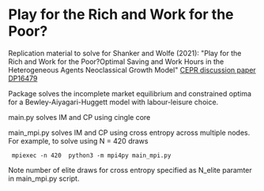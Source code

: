 # Play for the Rich and Work for the Poor? 


Replication material to solve for Shanker and Wolfe (2021): "Play for the Rich and Work for the Poor?Optimal Saving and Work Hours in the Heterogeneous Agents Neoclassical Growth Model" [CEPR discussion paper DP16479](https://cepr.org/active/publications/discussion_papers/dp.php?dpno=16479)

Package solves the incomplete market equilibrium and constrained optima for a Bewley-Aiyagari-Huggett model with labour-leisure choice. 

main.py solves IM and CP using cingle core

main_mpi.py solves IM and CP using cross entropy across multiple nodes. For example, to solve using N = 420 draws

``` mpiexec -n 420  python3 -m mpi4py main_mpi.py```

Note number of elite draws for cross entropy specified as N_elite paramter in main_mpi.py script. 



